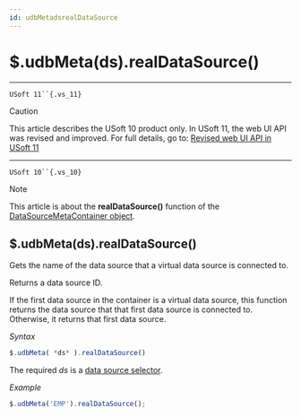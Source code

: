 ```yaml
---
id: udbMetadsrealDataSource
---
```


# $.udbMeta(ds).realDataSource()



----

`USoft 11``{.vs_11}`

> [!CAUTION]
> This article describes the USoft 10 product only.
> In USoft 11, the web UI API was revised and improved. For full details, go to:
> [Revised web UI API in USoft 11](/docs/Web%20and%20app%20UIs/UDB%20udb/Revised%20web%20UI%20API%20in%20USoft%2011.md)

----

`USoft 10``{.vs_10}`

> [!NOTE]
> This article is about the **realDataSource()** function of the [DataSourceMetaContainer object](/docs/Web%20and%20app%20UIs/UDB%20DataSourceMetaContainer).

## **$.udbMeta(ds).realDataSource()**

Gets the name of the data source that a virtual data source is connected to.

Returns a data source ID.

If the first data source in the container is a virtual data source, this function returns the data source that that first data source is connected to. Otherwise, it returns that first data source.

*Syntax*

```js
$.udbMeta( *ds* ).realDataSource()
```

The required *ds* is a [data source selector](/docs/Web%20and%20app%20UIs/UDB%20DataSourceMetaContainer/UDB%20DataSourceMetaContainer%20object.md).

*Example*

```js
$.udbMeta('EMP').realDataSource();
```

 